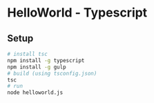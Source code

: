 
# HelloWorld - Typescript

## Setup

```bash
# install tsc
npm install -g typescript
npm install -g gulp
# build (using tsconfig.json)
tsc
# run
node helloworld.js
```